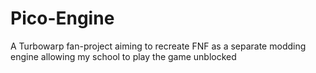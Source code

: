 # Pico-Engine
A Turbowarp fan-project aiming to recreate FNF as a separate modding engine allowing my school to play the game unblocked

